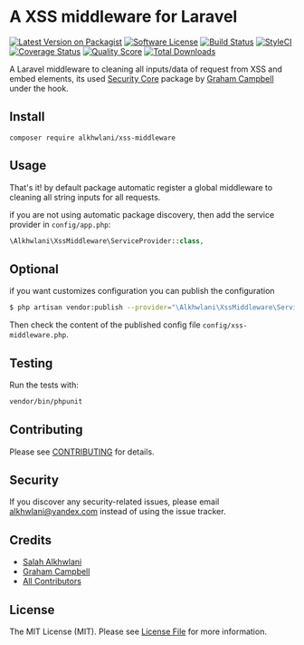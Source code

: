 # A XSS middleware for Laravel

[![Latest Version on Packagist][ico-version]][link-packagist]
[![Software License][ico-license]](LICENSE.md)
[![Build Status][ico-travis]][link-travis]
[![StyleCI][ico-styleCi]][link-styleCi]
[![Coverage Status][ico-scrutinizer]][link-scrutinizer]
[![Quality Score][ico-code-quality]][link-code-quality]
[![Total Downloads][ico-downloads]][link-downloads]

A Laravel middleware to cleaning all inputs/data of request from XSS and embed elements, its used [Security Core](https://github.com/GrahamCampbell/Security-Core) package by [Graham Campbell](https://github.com/GrahamCampbell) under the hook. 

## Install

`composer require alkhwlani/xss-middleware`

## Usage

That's it! by default package automatic register a global middleware to cleaning all string inputs for all requests.

if you are not using automatic package discovery, then add the service provider in `config/app.php`:

```php
\Alkhwlani\XssMiddleware\ServiceProvider::class,
```

## Optional

if you want customizes configuration you can publish the configuration

```bash
$ php artisan vendor:publish --provider="\Alkhwlani\XssMiddleware\ServiceProvider"
```

Then check the content of the published config file `config/xss-middleware.php`.

## Testing
Run the tests with:

``` bash
vendor/bin/phpunit
```

## Contributing
Please see [CONTRIBUTING](CONTRIBUTING.md) for details.

## Security
If you discover any security-related issues, please email alkhwlani@yandex.com instead of using the issue tracker.

## Credits

- [Salah Alkhwlani][link-author]
- [Graham Campbell](https://github.com/GrahamCampbell)
- [All Contributors][link-contributors]

## License
The MIT License (MIT). Please see [License File](/LICENSE.md) for more information.

[ico-version]: https://img.shields.io/packagist/v/alkhwlani/xss-middleware.svg?style=flat-square
[ico-license]: https://img.shields.io/badge/license-MIT-brightgreen.svg?style=flat-square
[ico-travis]: https://img.shields.io/travis/alkhwlani/xss-middleware/master.svg?style=flat-square
[ico-scrutinizer]: https://img.shields.io/scrutinizer/coverage/g/alkhwlani/xss-middleware.svg?style=flat-square
[ico-code-quality]: https://img.shields.io/scrutinizer/g/alkhwlani/xss-middleware.svg?style=flat-square
[ico-downloads]: https://img.shields.io/packagist/dt/alkhwlani/xss-middleware.svg?style=flat-square
[ico-styleCi]: https://styleci.io/repos/172194440/shield?branch=master&style=flat

[link-packagist]: https://packagist.org/packages/alkhwlani/xss-middleware
[link-travis]: https://travis-ci.org/alkhwlani/xss-middleware
[link-scrutinizer]: https://scrutinizer-ci.com/g/alkhwlani/xss-middleware/code-structure
[link-code-quality]: https://scrutinizer-ci.com/g/alkhwlani/xss-middleware
[link-downloads]: https://packagist.org/packages/alkhwlani/xss-middleware
[link-author]: https://github.com/yemenifree
[link-contributors]: ../../contributors
[link-styleCi]: https://styleci.io/repos/105763061